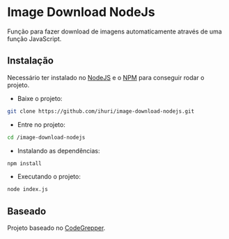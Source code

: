 # Image Download NodeJs

Função para fazer download de imagens automaticamente através de uma função JavaScript.

## Instalação

Necessário ter instalado no [NodeJS](https://nodejs.org/en/) e o [NPM](https://www.npmjs.com) para conseguir rodar o projeto.

 - Baixe o projeto:
```bash
git clone https://github.com/ihuri/image-download-nodejs.git
```
 - Entre no projeto:
```bash
cd /image-download-nodejs
```
- Instalando as dependências:
```bash
npm install
```
- Executando o projeto:
```bash
node index.js
```


## Baseado

Projeto baseado no [CodeGrepper](https://www.codegrepper.com/code-examples/javascript/nodejs+download+image+from+url).